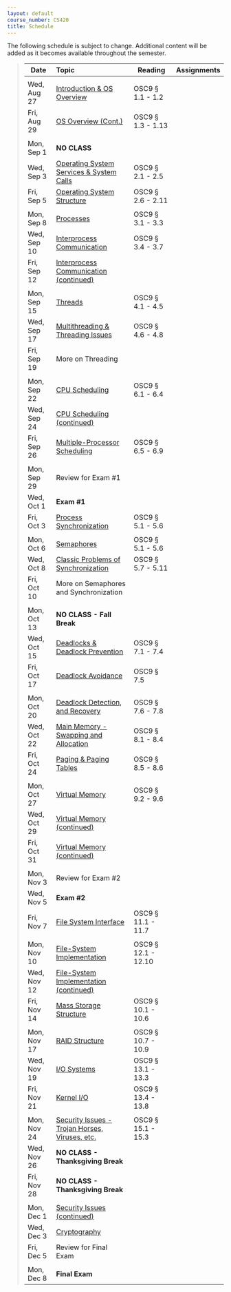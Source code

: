 ```yaml
---
layout: default
course_number: CS420
title: Schedule
---
```


The following schedule is subject to change.
Additional content will be added as it becomes available throughout the semester.


>| **Date**       |  **Topic**                                                                                        |  **Reading**          |  **Assignments**      |
>| ---------------|:--------------------------------------------------------------------------------------------------|-----------------------|-----------------------|
>|||||
>| Wed, Aug 27    |  [Introduction & OS Overview](lectures/lecture1+2_introduction_and_os_architecture.pdf)           |  OSC9 § 1.1 - 1.2     |                       |
>| Fri, Aug 29    |  [OS Overview (Cont.)](lectures/lecture1+2_introduction_and_os_architecture.pdf)                  |  OSC9 § 1.3 - 1.13    |                       |
>|||||
>| Mon, Sep 1     |  **NO CLASS**                                                                                     |                       |                       |
>| Wed, Sep 3     |  [Operating System Services & System Calls](lectures/lecture3_services_and_system_calls.pdf)      |  OSC9 § 2.1 - 2.5     |                       |
>| Fri, Sep 5     |  [Operating System Structure](lectures/lecture4_operating_system_structure.pdf)                   |  OSC9 § 2.6 - 2.11    |                       |  <!-- lab01, homework1 -->
>|||||
>| Mon, Sep 8     |  [Processes](lectures/lecture5_processes.pdf)                                                     |  OSC9 § 3.1 - 3.3     |                       |
>| Wed, Sep 10    |  [Interprocess Communication](lectures/lecture6a_interprocess_communication.pdf)                  |  OSC9 § 3.4 - 3.7     |                       |
>| Fri, Sep 12    |  [Interprocess Communication (continued)](lectures/lecture6b_client_server_communication.pdf)     |                       |                       |  <!-- lab02, homework2 -->
>|||||
>| Mon, Sep 15    |  [Threads](lectures/lecture7_threads.pdf)                                                         |  OSC9 § 4.1 - 4.5     |                       |
>| Wed, Sep 17    |  [Multithreading & Threading Issues](lectures/lecture8_threading_issues.pdf)                      |  OSC9 § 4.6 - 4.8     |                       |
>| Fri, Sep 19    |  More on Threading                                                                                |                       |                       |  <!-- homework3 -->
>|||||
>| Mon, Sep 22    |  [CPU Scheduling](lectures/lecture9_cpu_scheduling.pdf)                                           |  OSC9 § 6.1 - 6.4     |                       |
>| Wed, Sep 24    |  [CPU Scheduling (continued)](lectures/lecture9_cpu_scheduling.pdf)                               |                       |                       |
>| Fri, Sep 26    |  [Multiple-Processor Scheduling](lectures/lecture10_multiprocessor_scheduling.pdf)                |  OSC9 § 6.5 - 6.9     |                       |  <!-- homework4 -->
>|||||
>| Mon, Sep 29    |  Review for Exam #1                                                                               |                       |                       |
>| Wed, Oct 1     |  **Exam #1**                                                                                      |                       |                       |
>| Fri, Oct 3     |  [Process Synchronization](lectures/lecture11_process_synchronization.pdf)                        |  OSC9 § 5.1 - 5.6     |                       |
>|||||
>| Mon, Oct 6     |  [Semaphores](lectures/lecture11_process_synchronization.pdf)                                     |  OSC9 § 5.1 - 5.6     |                       |  <!-- lab03 -->
>| Wed, Oct 8     |  [Classic Problems of Synchronization](lectures/lecture12_classic_synchronization_problems.pdf)   |  OSC9 § 5.7 - 5.11    |                       |
>| Fri, Oct 10    |  More on Semaphores and Synchronization                                                           |                       |                       |
>|||||
>| Mon, Oct 13    |  **NO CLASS - Fall Break**                                                                        |                       |                       |
>| Wed, Oct 15    |  [Deadlocks & Deadlock Prevention](lectures/lecture13+14+15_deadlock.pdf)                         |  OSC9 § 7.1 - 7.4     |                       |
>| Fri, Oct 17    |  [Deadlock Avoidance](lectures/lecture13+14+15_deadlock.pdf)                                      |  OSC9 § 7.5           |                       |  <!-- homework5 -->
>|||||
>| Mon, Oct 20    |  [Deadlock Detection, and Recovery](lectures/lecture13+14+15_deadlock.pdf)                        |  OSC9 § 7.6 - 7.8     |                       |
>| Wed, Oct 22    |  [Main Memory - Swapping and Allocation](lectures/lecture16_main_memory.pdf)                      |  OSC9 § 8.1 - 8.4     |                       |
>| Fri, Oct 24    |  [Paging & Paging Tables](lectures/lecture17_paging_and_page_tables.pdf)                          |  OSC9 § 8.5 - 8.6     |                       |  <!-- homework6 -->
>|||||
>| Mon, Oct 27    |  [Virtual Memory](lectures/lecture18_virtual_memory.pdf)                                          |  OSC9 § 9.2 - 9.6     |                       |
>| Wed, Oct 29    |  [Virtual Memory (continued)](lectures/lecture18_virtual_memory.pdf)                              |                       |                       |
>| Fri, Oct 31    |  [Virtual Memory (continued)](lectures/lecture18_virtual_memory.pdf)                              |                       |                       |  <!-- <!-- lab04, homework7 -->
>|||||
>| Mon, Nov 3     |  Review for Exam #2                                                                               |                       |                       |
>| Wed, Nov 5     |  **Exam #2**                                                                                      |                       |                       |
>| Fri, Nov 7     |  [File System Interface](lectures/lecture19+20_file_system_interface.pdf)                         |  OSC9 § 11.1 - 11.7   |                       |
>|||||
>| Mon, Nov 10    |  [File-System Implementation](lectures/lecture20+21_file_system_implementation.pdf)               |  OSC9 § 12.1 - 12.10  |                       |
>| Wed, Nov 12    |  [File-System Implementation (continued)](lectures/lecture20+21_file_system_implementation.pdf)   |                       |                       |
>| Fri, Nov 14    |  [Mass Storage Structure](lectures/lecture22_mass_storage_structure.pdf)                          |  OSC9 § 10.1 - 10.6   |                       |  
>|||||
>| Mon, Nov 17    |  [RAID Structure](lectures/lecture23_RAID.pdf)                                                    |  OSC9 § 10.7 - 10.9   |                       |
>| Wed, Nov 19    |  [I/O Systems](lectures/lecture24_io_systems.pdf)                                                 |  OSC9 § 13.1 - 13.3   |                       |
>| Fri, Nov 21    |  [Kernel I/O](lectures/lecture25_kernel_io.pdf)                                                   |  OSC9 § 13.4 - 13.8   |                       |  <!-- homework8 -->
>|||||
>| Mon, Nov 24    |  [Security Issues - Trojan Horses, Viruses, etc.](lectures/lecture26_security_issues.pdf)         |  OSC9 § 15.1 - 15.3   |                       |
>| Wed, Nov 26    |  **NO CLASS - Thanksgiving Break**                                                                |                       |                       |
>| Fri, Nov 28    |  **NO CLASS - Thanksgiving Break**                                                                |                       |                       |
>||||| 
>| Mon, Dec 1     |  [Security Issues (continued)](lectures/lecture26_security_issues.pdf)                            |                       |                       |
>| Wed, Dec 3     |  [Cryptography](lectures/lecture27_cryptography.pdf)                                              |                       |                       |
>| Fri, Dec 5     |  Review for Final Exam                                                                            |                       |                       |
>|||||
>| Mon, Dec 8     |  **Final Exam**                                                                                   |                       |                       |


<!-- vim:set wrap: ­-->
<!-- vim:set linebreak: -->
<!-- vim:set nolist: -->

